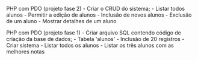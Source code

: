 PHP com PDO (projeto fase 2)
	- Criar o CRUD do sistema;
		- Listar todos alunos
		- Permitir a edição de alunos
		- Inclusão de novos alunos
		- Exclusão de um aluno
		- Mostrar detalhes de um aluno

PHP com PDO (projeto fase 1)
	- Criar arquivo SQL contendo código de criação da base de dados;
	- Tabela 'alunos'
	- Inclusão de 20 registros
	- Criar sistema
		- Listar todos os alunos
		- Listar os três alunos com as melhores notas
	
